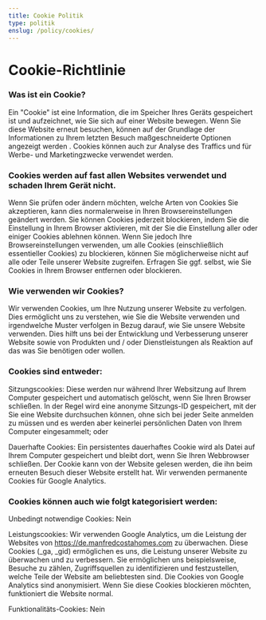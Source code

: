 ```yaml
---
title: Cookie Politik
type: politik
enslug: /policy/cookies/
---
```


# Cookie-Richtlinie

### Was ist ein Cookie?

Ein "Cookie" ist eine Information, die im Speicher Ihres Geräts gespeichert ist und aufzeichnet, wie Sie sich auf einer Website bewegen. Wenn Sie diese Website erneut besuchen, können auf der Grundlage der Informationen zu Ihrem letzten Besuch maßgeschneiderte Optionen angezeigt werden . Cookies können auch zur Analyse des Traffics und für Werbe- und Marketingzwecke verwendet werden.

### Cookies werden auf fast allen Websites verwendet und schaden Ihrem Gerät nicht.

Wenn Sie prüfen oder ändern möchten, welche Arten von Cookies Sie akzeptieren, kann dies normalerweise in Ihren Browsereinstellungen geändert werden. Sie können Cookies jederzeit blockieren, indem Sie die Einstellung in Ihrem Browser aktivieren, mit der Sie die Einstellung aller oder einiger Cookies ablehnen können. Wenn Sie jedoch Ihre Browsereinstellungen verwenden, um alle Cookies (einschließlich essentieller Cookies) zu blockieren, können Sie möglicherweise nicht auf alle oder Teile unserer Website zugreifen. Erfragen Sie ggf. selbst, wie Sie Cookies in Ihrem Browser entfernen oder blockieren.

### Wie verwenden wir Cookies?

Wir verwenden Cookies, um Ihre Nutzung unserer Website zu verfolgen. Dies ermöglicht uns zu verstehen, wie Sie die Website verwenden und irgendwelche Muster verfolgen in Bezug darauf, wie Sie unsere Website verwenden. Dies hilft uns bei der Entwicklung und Verbesserung unserer Website sowie von Produkten und / oder Dienstleistungen als Reaktion auf das was Sie benötigen oder wollen.

### Cookies sind entweder:

Sitzungscookies: Diese werden nur während Ihrer Websitzung auf Ihrem Computer gespeichert und automatisch gelöscht, wenn Sie Ihren Browser schließen. In der Regel wird eine anonyme Sitzungs-ID gespeichert, mit der Sie eine Website durchsuchen können, ohne sich bei jeder Seite anmelden zu müssen und es werden aber keinerlei  persönlichen Daten von Ihrem Computer eingesammelt;  oder

Dauerhafte Cookies: Ein persistentes dauerhaftes Cookie wird als Datei auf Ihrem Computer gespeichert und bleibt dort, wenn Sie Ihren Webbrowser schließen. Der Cookie kann von der Website gelesen werden, die ihn beim erneuten Besuch dieser Website erstellt hat. Wir verwenden permanente Cookies für Google Analytics.

### Cookies können auch wie folgt kategorisiert werden:

Unbedingt notwendige Cookies: Nein

Leistungscookies: Wir verwenden Google Analytics, um die Leistung der Websites von https://de.manfredcostahomes.com zu überwachen. Diese Cookies (_ga, _gid) ermöglichen es uns, die Leistung unserer Website zu überwachen und zu verbessern. Sie ermöglichen uns beispielsweise, Besuche zu zählen, Zugriffsquellen zu identifizieren und festzustellen, welche Teile der Website am beliebtesten sind. Die Cookies von Google Analytics sind anonymisiert. Wenn Sie diese Cookies blockieren möchten, funktioniert die Website normal.

Funktionalitäts-Cookies: Nein
